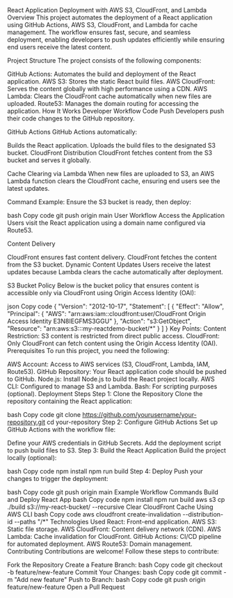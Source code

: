 React Application Deployment with AWS S3, CloudFront, and Lambda
Overview
This project automates the deployment of a React application using GitHub Actions, AWS S3, CloudFront, and Lambda for cache management. The workflow ensures fast, secure, and seamless deployment, enabling developers to push updates efficiently while ensuring end users receive the latest content.

Project Structure
The project consists of the following components:

GitHub Actions: Automates the build and deployment of the React application.
AWS S3: Stores the static React build files.
AWS CloudFront: Serves the content globally with high performance using a CDN.
AWS Lambda: Clears the CloudFront cache automatically when new files are uploaded.
Route53: Manages the domain routing for accessing the application.
How It Works
Developer Workflow
Code Push
Developers push their code changes to the GitHub repository.

GitHub Actions
GitHub Actions automatically:

Builds the React application.
Uploads the build files to the designated S3 bucket.
CloudFront Distribution
CloudFront fetches content from the S3 bucket and serves it globally.

Cache Clearing via Lambda
When new files are uploaded to S3, an AWS Lambda function clears the CloudFront cache, ensuring end users see the latest updates.

Command Example:
Ensure the S3 bucket is ready, then deploy:

bash
Copy code
git push origin main
User Workflow
Access the Application
Users visit the React application using a domain name configured via Route53.

Content Delivery

CloudFront ensures fast content delivery.
CloudFront fetches the content from the S3 bucket.
Dynamic Content Updates
Users receive the latest updates because Lambda clears the cache automatically after deployment.

S3 Bucket Policy
Below is the bucket policy that ensures content is accessible only via CloudFront using Origin Access Identity (OAI):

json
Copy code
{
    "Version": "2012-10-17",
    "Statement": [
        {
            "Effect": "Allow",
            "Principal": {
                "AWS": "arn:aws:iam::cloudfront:user/CloudFront Origin Access Identity E3N8IEGFMS3GGU"
            },
            "Action": "s3:GetObject",
            "Resource": "arn:aws:s3:::my-reactdemo-bucket/*"
        }
    ]
}
Key Points:
Content Restriction: S3 content is restricted from direct public access.
CloudFront: Only CloudFront can fetch content using the Origin Access Identity (OAI).
Prerequisites
To run this project, you need the following:

AWS Account: Access to AWS services (S3, CloudFront, Lambda, IAM, Route53).
GitHub Repository: Your React application code should be pushed to GitHub.
Node.js: Install Node.js to build the React project locally.
AWS CLI: Configured to manage S3 and Lambda.
Bash: For scripting purposes (optional).
Deployment Steps
Step 1: Clone the Repository
Clone the repository containing the React application:

bash
Copy code
git clone https://github.com/yourusername/your-repository.git
cd your-repository
Step 2: Configure GitHub Actions
Set up GitHub Actions with the workflow file:

Define your AWS credentials in GitHub Secrets.
Add the deployment script to push build files to S3.
Step 3: Build the React Application
Build the project locally (optional):

bash
Copy code
npm install
npm run build
Step 4: Deploy
Push your changes to trigger the deployment:

bash
Copy code
git push origin main
Example Workflow Commands
Build and Deploy React App
bash
Copy code
npm install
npm run build
aws s3 cp ./build s3://my-react-bucket/ --recursive
Clear CloudFront Cache Using AWS CLI
bash
Copy code
aws cloudfront create-invalidation --distribution-id <Your-Distribution-ID> --paths "/*"
Technologies Used
React: Front-end application.
AWS S3: Static file storage.
AWS CloudFront: Content delivery network (CDN).
AWS Lambda: Cache invalidation for CloudFront.
GitHub Actions: CI/CD pipeline for automated deployment.
AWS Route53: Domain management.
Contributing
Contributions are welcome! Follow these steps to contribute:

Fork the Repository
Create a Feature Branch:
bash
Copy code
git checkout -b feature/new-feature
Commit Your Changes:
bash
Copy code
git commit -m "Add new feature"
Push to Branch:
bash
Copy code
git push origin feature/new-feature
Open a Pull Request
